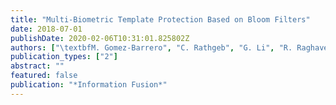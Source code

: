 ```yaml
---
title: "Multi-Biometric Template Protection Based on Bloom Filters"
date: 2018-07-01
publishDate: 2020-02-06T10:31:01.825802Z
authors: ["\textbfM. Gomez-Barrero", "C. Rathgeb", "G. Li", "R. Raghavendra", "J. Galbally.", "C. Busch"]
publication_types: ["2"]
abstract: ""
featured: false
publication: "*Information Fusion*"
---
```



